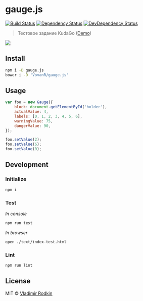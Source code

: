# gauge.js

[![Build Status][travis-image]][travis-url]
[![Dependency Status][depstat-image]][depstat-url]
[![DevDependency Status][depstat-dev-image]][depstat-dev-url]

> Тестовое задание KudaGo ([Demo](http://jsfiddle.net/VovanR/exnzzqx8/))

![](example/specs.png)

## Install

```sh
npm i -D gauge.js
bower i -D 'VovanR/gauge.js'
```

## Usage

```javascript
var foo = new Gauge({
    block: document.getElementById('holder'),
    actualValue: 4,
    labels: [0, 1, 2, 3, 4, 5, 6],
    warningValue: 75,
    dangerValue: 90,
});
```

```javascript
foo.setValue(2);
foo.setValue(6);
foo.setValue(0);
```

## Development

### Initialize
```sh
npm i
```

### Test
*In console*
```sh
npm run test
```

*In browser*
```sh
open ./text/index-test.html
```

### Lint
```sh
npm run lint
```

## License
MIT © [Vladimir Rodkin](https://github.com/VovanR)

[travis-url]: https://travis-ci.org/VovanR/gauge.js
[travis-image]: http://img.shields.io/travis/VovanR/gauge.js.svg

[depstat-url]: https://david-dm.org/VovanR/gauge.js
[depstat-image]: https://david-dm.org/VovanR/gauge.js.svg

[depstat-dev-url]: https://david-dm.org/VovanR/gauge.js
[depstat-dev-image]: https://david-dm.org/VovanR/gauge.js/dev-status.svg
